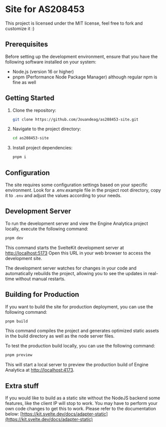 # Site for AS208453

This project is licensed under the MIT license, feel free to fork and customize it :)

## Prerequisites

Before setting up the development environment, ensure that you have the following software installed on your system:

- Node.js (version 16 or higher)
- pnpm (Performance Node Package Manager) although regular npm is fine as well

## Getting Started

1. Clone the repository:

   ```bash
   git clone https://github.com/Jouandeag/as208453-site.git
   ```

2. Navigate to the project directory:

   ```bash
   cd as208453-site
   ```

3. Install project dependencies:

   ```bash
   pnpm i
   ```

## Configuration

The site requires some configuration settings based on your specific environment. Look for a .env.example file in the project root directory, copy it to `.env` and adjust the values according to your needs.

## Development Server

To run the development server and view the Engine Analytica project locally, execute the following command:

```bash
pnpm dev
```

This command starts the SvelteKit development server at [http://localhost:5173](http://localhost:5173/) Open this URL in your web browser to access the development site.

The development server watches for changes in your code and automatically rebuilds the project, allowing you to see the updates in real-time without manual restarts.

## Building for Production

If you want to build the site for production deployment, you can use the following command:

```bash
pnpm build
```

This command compiles the project and generates optimized static assets in the build directory as well as the node server files.

To test the production build locally, you can use the following command:

```bash
pnpm preview
```

This will start a local server to preview the production build of Engine Analytica at [http://localhost:4173](http://localhost:4173/).

## Extra stuff

If you would like to build as a static site without the NodeJS backend some features, like the client IP will stop to work. You may have to perform your own code changes to get this to work.
Please refer to the documentation below:
[https://kit.svelte.dev/docs/adapter-static](https://kit.svelte.dev/docs/adapter-static)
